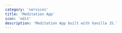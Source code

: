 ```yaml
---
category: 'services'
title: 'Meditation App'
icon: 'edit'
description: 'Meditation App built with Vanilla JS.'
---
```

